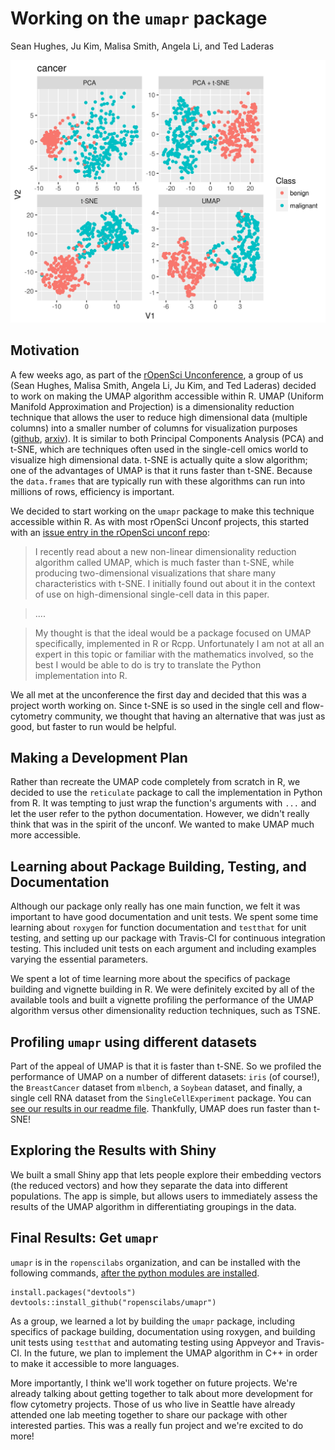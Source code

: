 Working on the `umapr` package
================
Sean Hughes, Ju Kim, Malisa Smith, Angela Li, and Ted Laderas

![Comparing UMAP to other algorithms](img/multiple_algorithms_cancer.png)

Motivation
----------

A few weeks ago, as part of the [rOpenSci Unconference](http://unconf18.ropensci.org), a group of us (Sean Hughes, Malisa Smith, Angela Li, Ju Kim, and Ted Laderas) decided to work on making the UMAP algorithm accessible within R. UMAP (Uniform Manifold Approximation and Projection) is a dimensionality reduction technique that allows the user to reduce high dimensional data (multiple columns) into a smaller number of columns for visualization purposes ([github](https://github.com/lmcinnes/umap), [arxiv](https://arxiv.org/abs/1802.03426)). It is similar to both Principal Components Analysis (PCA) and t-SNE, which are techniques often used in the single-cell omics world to visualize high dimensional data. t-SNE is actually quite a slow algorithm; one of the advantages of UMAP is that it runs faster than t-SNE. Because the `data.frames` that are typically run with these algorithms can run into millions of rows, efficiency is important.

We decided to start working on the `umapr` package to make this technique accessible within R. As with most rOpenSci Unconf projects, this started with an [issue entry in the rOpenSci unconf repo](https://github.com/ropensci/unconf18/issues/43):

> I recently read about a new non-linear dimensionality reduction algorithm called UMAP, which is much faster than t-SNE, while producing two-dimensional visualizations that share many characteristics with t-SNE. I initially found out about it in the context of use on high-dimensional single-cell data in this paper.

> ....

> My thought is that the ideal would be a package focused on UMAP specifically, implemented in R or Rcpp. Unfortunately I am not at all an expert in this topic or familiar with the mathematics involved, so the best I would be able to do is try to translate the Python implementation into R.

We all met at the unconference the first day and decided that this was a project worth working on. Since t-SNE is so used in the single cell and flow-cytometry community, we thought that having an alternative that was just as good, but faster to run would be helpful.

Making a Development Plan
-------------------------

Rather than recreate the UMAP code completely from scratch in R, we decided to use the `reticulate` package to call the implementation in Python from R. It was tempting to just wrap the function's arguments with `...` and let the user refer to the python documentation. However, we didn't really think that was in the spirit of the unconf. We wanted to make UMAP much more accessible.

Learning about Package Building, Testing, and Documentation
-----------------------------------------------------------

Although our package only really has one main function, we felt it was important to have good documentation and unit tests. We spent some time learning about `roxygen` for function documentation and `testthat` for unit testing, and setting up our package with Travis-CI for continuous integration testing. This included unit tests on each argument and including examples varying the essential parameters.

We spent a lot of time learning more about the specifics of package building and vignette building in R. We were definitely excited by all of the available tools and built a vignette profiling the performance of the UMAP algorithm versus other dimensionality reduction techniques, such as TSNE.

Profiling `umapr` using different datasets
------------------------------------------

Part of the appeal of UMAP is that it is faster than t-SNE. So we profiled the performance of UMAP on a number of different datasets: `iris` (of course!), the `BreastCancer` dataset from `mlbench`, a `Soybean` dataset, and finally, a single cell RNA dataset from the `SingleCellExperiment` package. You can [see our results in our readme file](https://github.com/ropenscilabs/umapr/blob/master/README.md). Thankfully, UMAP does run faster than t-SNE!

Exploring the Results with Shiny
--------------------------------

We built a small Shiny app that lets people explore their embedding vectors (the reduced vectors) and how they separate the data into different populations. The app is simple, but allows users to immediately assess the results of the UMAP algorithm in differentiating groupings in the data.

Final Results: Get `umapr`
--------------------------

`umapr` is in the `ropenscilabs` organization, and can be installed with the following commands, [after the python modules are installed](https://github.com/lmcinnes/umap#installing).

```
install.packages("devtools") 
devtools::install_github("ropenscilabs/umapr")
```

As a group, we learned a lot by building the `umapr` package, including specifics of package building, documentation using roxygen, and building unit tests using `testthat` and automating testing using Appveyor and Travis-CI. In the future, we plan to implement the UMAP algorithm in C++ in order to make it accessible to more languages.

More importantly, I think we'll work together on future projects. We're already talking about getting together to talk about more development for flow cytometry projects. Those of us who live in Seattle have already attended one lab meeting together to share our package with other interested parties. This was a really fun project and we're excited to do more!

